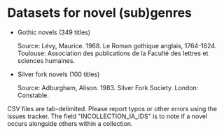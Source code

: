 Datasets for novel (sub)genres
==============================

*   Gothic novels (349 titles)

    Source: Lévy, Maurice. 1968. Le Roman gothique anglais, 1764-1824. Toulouse:
    Association des publications de la Faculté des lettres et sciences humaines.

*   Silver fork novels (100 titles)

    Source: Adburgham, Alison. 1983. Silver Fork Society. London: Constable.

CSV files are tab-delimited. Please report typos or other errors using the
issues tracker. The field "INCOLLECTION_IA_IDS" is to note if a novel occurs
alongside others within a collection.
